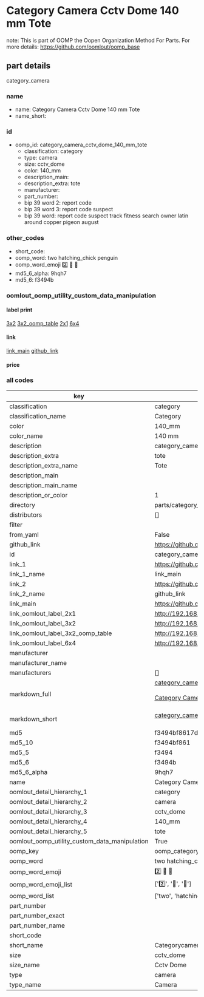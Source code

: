 # Category Camera Cctv Dome 140 mm Tote  

note: This is part of OOMP the Oopen Organization Method For Parts. For more details: https://github.com/oomlout/oomp_base

##  part details



category_camera

### name
* name: Category Camera Cctv Dome 140 mm Tote
* name_short: 
### id
* oomp_id: category_camera_cctv_dome_140_mm_tote
  * classification: category
  * type: camera
  * size: cctv_dome
  * color: 140_mm
  * description_main: 
  * description_extra: tote
  * manufacturer: 
  * part_number: 
  * bip 39 word 2: report code
  * bip 39 word 3: report code suspect
  * bip 39 word: report code suspect track fitness search owner latin around copper pigeon august

### other_codes
* short_code: 
* oomp_word: two hatching_chick penguin
* oomp_word_emoji :two: :hatching_chick: :penguin:
* md5_6_alpha: 9hqh7
* md5_6: f3494b






### oomlout_oomp_utility_custom_data_manipulation
#### label print
[3x2](http://192.168.1.245:1112/?label=oomp%209hqh7)
[3x2_oomp_table](http://192.168.1.107:1112/?label=oomp%209hqh7)
[2x1](http://192.168.1.242:1112/?label=oomp%209hqh7)
[6x4](http://192.168.1.55:1112/?label=oomp%209hqh7)    

#### link

[link_main](https://github.com/oomlout/oomlout_oomp_current_version_messy/tree/main/parts/category_camera_cctv_dome_140_mm_tote) [github_link](https://github.com/oomlout/oomlout_oomp_part_src/tree/main/parts/category_camera_cctv_dome_140_mm_tote)                             

#### price







### all codes 
| key | value |  
| --- | --- |  
| classification | category |  
| classification_name | Category |  
| color | 140_mm |  
| color_name | 140 mm |  
| description | category_camera |  
| description_extra | tote |  
| description_extra_name | Tote |  
| description_main |  |  
| description_main_name |  |  
| description_or_color | 1  |  
| directory | parts/category_camera_cctv_dome_140_mm_tote |  
| distributors | [] |  
| filter |  |  
| from_yaml | False |  
| github_link | https://github.com/oomlout/oomlout_oomp_part_src/tree/main/parts/category_camera_cctv_dome_140_mm_tote |  
| id | category_camera_cctv_dome_140_mm_tote |  
| link_1 | https://github.com/oomlout/oomlout_oomp_current_version_messy/tree/main/parts/category_camera_cctv_dome_140_mm_tote |  
| link_1_name | link_main |  
| link_2 | https://github.com/oomlout/oomlout_oomp_part_src/tree/main/parts/category_camera_cctv_dome_140_mm_tote |  
| link_2_name | github_link |  
| link_main | https://github.com/oomlout/oomlout_oomp_current_version_messy/tree/main/parts/category_camera_cctv_dome_140_mm_tote |  
| link_oomlout_label_2x1 | http://192.168.1.242:1112/?label=oomp%209hqh7 |  
| link_oomlout_label_3x2 | http://192.168.1.245:1112/?label=oomp%209hqh7 |  
| link_oomlout_label_3x2_oomp_table | http://192.168.1.107:1112/?label=oomp%209hqh7 |  
| link_oomlout_label_6x4 | http://192.168.1.55:1112/?label=oomp%209hqh7 |  
| manufacturer |  |  
| manufacturer_name |  |  
| manufacturers | [] |  
| markdown_full | [category_camera_cctv_dome_140_mm_tote](https://github.com/oomlout/oomlout_oomp_current_version_messy/tree/main/parts/category_camera_cctv_dome_140_mm_tote)<br>[](https://github.com/oomlout/oomlout_oomp_current_version_messy/tree/main/parts/category_camera_cctv_dome_140_mm_tote)<br>[Category Camera Cctv Dome 140 Mm Tote](https://github.com/oomlout/oomlout_oomp_current_version_messy/tree/main/parts/category_camera_cctv_dome_140_mm_tote)<br><br> |  
| markdown_short | [category_camera_cctv_dome_140_mm_tote](https://github.com/oomlout/oomlout_oomp_current_version_messy/tree/main/parts/category_camera_cctv_dome_140_mm_tote)<br><br> |  
| md5 | f3494bf8617d73c7082bfe69b58b45b7 |  
| md5_10 | f3494bf861 |  
| md5_5 | f3494 |  
| md5_6 | f3494b |  
| md5_6_alpha | 9hqh7 |  
| name | Category Camera Cctv Dome 140 mm Tote |  
| oomlout_detail_hierarchy_1 | category |  
| oomlout_detail_hierarchy_2 | camera |  
| oomlout_detail_hierarchy_3 | cctv_dome |  
| oomlout_detail_hierarchy_4 | 140_mm |  
| oomlout_detail_hierarchy_5 | tote |  
| oomlout_oomp_utility_custom_data_manipulation | True |  
| oomp_key | oomp_category_camera_cctv_dome_140_mm_tote |  
| oomp_word | two hatching_chick penguin |  
| oomp_word_emoji | :two: :hatching_chick: :penguin: |  
| oomp_word_emoji_list | [':two:', ':hatching_chick:', ':penguin:'] |  
| oomp_word_list | ['two', 'hatching_chick', 'penguin'] |  
| part_number |  |  
| part_number_exact |  |  
| part_number_name |  |  
| short_code |  |  
| short_name | Categorycamera |  
| size | cctv_dome |  
| size_name | Cctv Dome |  
| type | camera |  
| type_name | Camera |  

